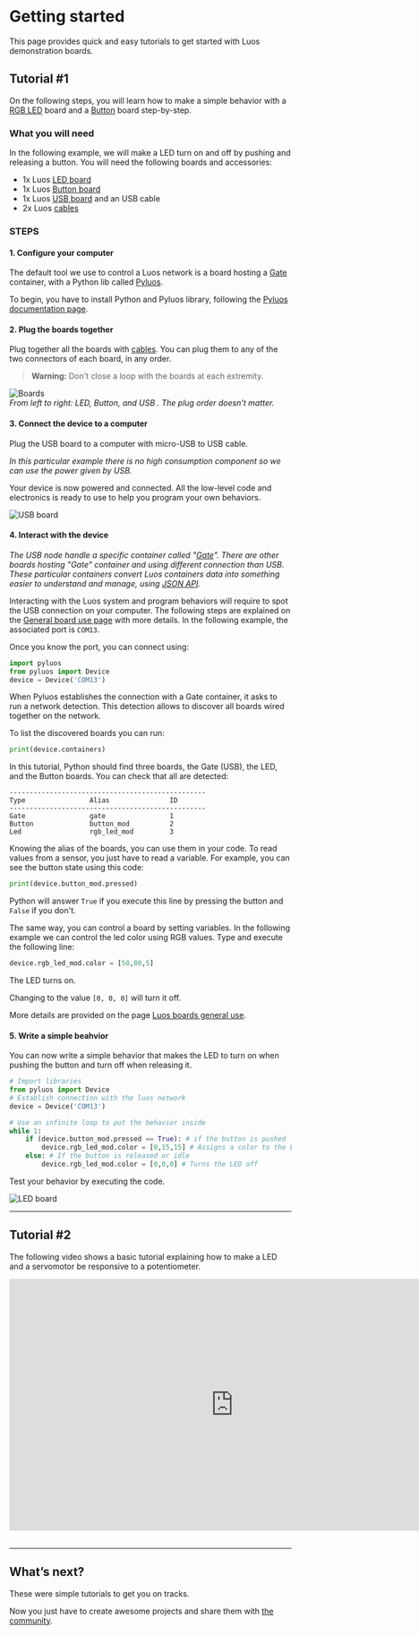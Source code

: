 # Getting started

This page provides quick and easy tutorials to get started with Luos demonstration boards.

## Tutorial \#1
On the following steps, you will learn how to make a simple behavior with a [RGB LED](./boards_list/rgbled.md) board and a [Button](./boards_list/button.md) board step-by-step.

### What you will need
In the following example, we will make a LED turn on and off by pushing and releasing a button. You will need the following boards and accessories:

* 1x Luos [LED board](./boards_list/rgbled.md)
* 1x Luos [Button board](./boards_list/button.md)
* 1x Luos [USB board](./boards_list/usb.md) and an USB cable
* 2x Luos [cables](./boards_list/cables.md)

### STEPS

#### 1. Configure your computer
The default tool we use to control a Luos network is a board hosting a [Gate](../software/containers_list/gate.md) container, with a Python lib called [Pyluos](../software/pyluos.md).

To begin, you have to install Python and Pyluos library, following the [Pyluos documentation page](../software/pyluos.html).

#### 2. Plug the boards together
Plug together all the boards with [cables](./boards_list/cables.md). You can plug them to any of the two connectors of each board, in any order.

> **Warning:** Don't close a loop with the boards at each extremity.


![Boards](../../_assets/img/quickstart-1.png)<br />
*From left to right: LED, Button, and USB . The plug order doesn’t matter.*

#### 3. Connect the device to a computer
Plug the USB board to a computer with micro-USB to USB cable.

*In this particular example there is no high consumption component so we can use the power given by USB.*

Your device is now powered and connected. All the low-level code and electronics is ready to use to help you program your own behaviors.

![USB board](../../_assets/img/quickstart-2.png)<br />

#### 4. Interact with the device
*The USB node handle a specific container called "[Gate](../software/containers_list/gate.md)". There are other boards hosting "Gate" container and using different connection than USB. These particular containers convert Luos containers data into something easier to understand and manage, using [JSON API](../software/json-api.md).*

Interacting with the Luos system and program behaviors will require to spot the USB connection on your computer. The following steps are explained on the [General board use page](./electronic-use.md) with more details. In the following example, the associated port is `COM13`.

Once you know the port, you can connect using:

```python
import pyluos
from pyluos import Device
device = Device('COM13')
```
When Pyluos establishes the connection with a Gate container, it asks to run a network detection. This detection allows to discover all boards wired together on the network.

To list the discovered boards you can run:

```python
print(device.containers)
```

In this tutorial, Python should find three boards, the Gate (USB), the LED, and the Button boards. You can check that all are detected:

```AsciiDoc
-------------------------------------------------
Type                Alias               ID
-------------------------------------------------
Gate                gate                1
Button              button_mod          2
Led                 rgb_led_mod         3
```

Knowing the alias of the boards, you can use them in your code.
To read values from a sensor, you just have to read a variable. For example, you can see the button state using this code:

```python
print(device.button_mod.pressed)
```

Python will answer `True` if you execute this line by pressing the button and `False` if you don't.

The same way, you can control a board by setting variables.
In the following example we can control the led color using RGB values. Type and execute the following line:

```python
device.rgb_led_mod.color = [50,80,5]
```

The LED turns on.

Changing to the value `[0, 0, 0]` will turn it off.

More details are provided on the page <a href="./electronic-use.md">Luos boards general use</a>.

#### 5. Write a simple beahvior
You can now write a simple behavior that makes the LED to turn on when pushing the button and turn off when releasing it.

```python
# Import libraries
from pyluos import Device
# Establish connection with the luos network
device = Device('COM13')

# Use an infinite loop to put the behavior inside
while 1:
    if (device.button_mod.pressed == True): # if the button is pushed
        device.rgb_led_mod.color = [0,15,15] # Assigns a color to the LED
    else: # If the button is released or idle
        device.rgb_led_mod.color = [0,0,0] # Turns the LED off
```

Test your behavior by executing the code.

![LED board](../../_assets/img/quickstart-3.png)

---
## Tutorial \#2
The following video shows a basic tutorial explaining how to make a LED and a servomotor be responsive to a potentiometer.

<iframe width="800" height="450" src="https://www.youtube.com/embed/ula16zdZgDk?feature=oembed" frameborder="0" allow="accelerometer; autoplay; encrypted-media; gyroscope; picture-in-picture" allowfullscreen></iframe><br /><br />


---
## What’s next?
These were simple tutorials to get you on tracks.

Now you just have to create awesome projects and share them with <a href="https://community.luos.io" target="_blank">the community</a>.
